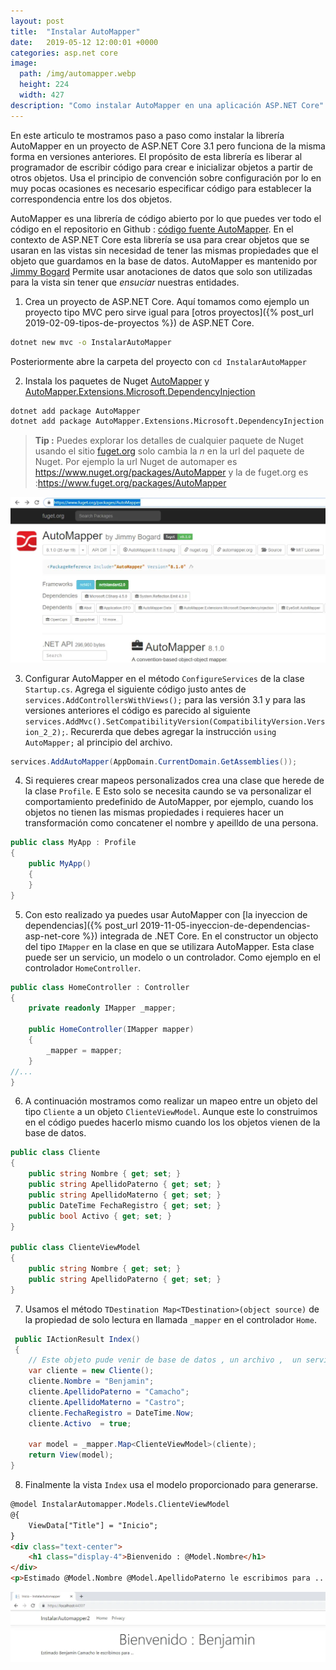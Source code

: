 ```yaml
---
layout: post
title:  "Instalar AutoMapper"
date:   2019-05-12 12:00:01 +0000
categories: asp.net core
image:
  path: /img/automapper.webp
  height: 224
  width: 427
description: "Como instalar AutoMapper en una aplicación ASP.NET Core"
---
```


En este articulo te mostramos paso a paso como instalar la librería AutoMapper en un proyecto de ASP.NET Core 3.1 pero funciona de la misma forma en versiones anteriores. El propósito de esta librería es liberar al programador de escribir código para crear e inicializar objetos a partir de otros objetos. Usa el principio de convención sobre configuración por lo en muy pocas ocasiones es necesario especificar código para establecer la correspondencia entre los dos objetos.

AutoMapper es una librería de código abierto por lo que puedes ver todo el código en el repositorio en Github : [código fuente AutoMapper](https://github.com/AutoMapper/AutoMapper). En el contexto de ASP.NET Core esta librería se usa para crear objetos que se usaran en las vistas sin necesidad de tener las mismas propiedades que el objeto que guardamos en la base de datos. AutoMapper es mantenido por [Jimmy Bogard](https://jimmybogard.com/)
Permite usar anotaciones de datos que solo son utilizadas para la vista sin tener que _ensuciar_ nuestras entidades.

1. Crea un proyecto de ASP.NET Core. Aquí tomamos como ejemplo un proyecto tipo MVC pero sirve igual para [otros proyectos]({% post_url 2019-02-09-tipos-de-proyectos %}) de ASP.NET Core.

```bash
dotnet new mvc -o InstalarAutoMapper
```

Posteriormente abre la carpeta del proyecto con `cd InstalarAutoMapper`

2. Instala los paquetes de Nuget [AutoMapper](https://www.nuget.org/packages/AutoMapper/) y [AutoMapper.Extensions.Microsoft.DependencyInjection](https://www.nuget.org/packages/AutoMapper.Extensions.Microsoft.DependencyInjection/)

```bash
dotnet add package AutoMapper
dotnet add package AutoMapper.Extensions.Microsoft.DependencyInjection
```

> **Tip :** Puedes explorar los detalles de cualquier paquete de Nuget usando el sitio [fuget.org](https://www.fuget.org/) solo cambia la _n_ en la url del paquete de Nuget. Por ejemplo la url  Nuget de automaper es https://www.nuget.org/packages/AutoMapper y la de fuget.org es :https://www.fuget.org/packages/AutoMapper

<img src="/img/automapper.webp" loading="lazy"  alt="Automapper en fuget.org">

3. Configurar AutoMapper en el método `ConfigureServices` de la clase `Startup.cs`. Agrega el siguiente código justo antes de `services.AddControllersWithViews();` para las versión 3.1 y para las versiones anteriores el código es parecido al siguiente `services.AddMvc().SetCompatibilityVersion(CompatibilityVersion.Version_2_2);`. Recurerda que debes agregar la instrucción `using AutoMapper;` al principio del archivo. 

```cs
services.AddAutoMapper(AppDomain.CurrentDomain.GetAssemblies());
```

4. Si requieres crear mapeos personalizados crea una clase que herede de la clase `Profile`. E Esto solo se necesita caundo se va personalizar el comportamiento predefinido de AutoMapper, por ejemplo, cuando los objetos no tienen las mismas propiedades i requieres hacer un transformación como concatener el nombre y apeilldo de una persona.

```cs
public class MyApp : Profile
{
    public MyApp()
    {
    }
}
```

5. Con esto realizado ya puedes usar AutoMapper con [la inyeccion de dependencias]({% post_url 2019-11-05-inyeccion-de-dependencias-asp-net-core %}) integrada de .NET Core. 
En el constructor un objecto del tipo `IMapper` en la clase en que se utilizara AutoMapper. Esta clase puede ser un servicio, un modelo o un controlador. Como ejemplo en el controlador `HomeController`.

```cs
public class HomeController : Controller
{
    private readonly IMapper _mapper;

    public HomeController(IMapper mapper)
    {
        _mapper = mapper;
    }
//...
}
```

6. A continuación mostramos como realizar un mapeo entre un objeto del tipo `Cliente` a un objeto `ClienteViewModel`. Aunque este lo construimos en el código puedes hacerlo mismo cuando los los objetos vienen de la base de datos.

```cs
public class Cliente
{
    public string Nombre { get; set; }
    public string ApellidoPaterno { get; set; }
    public string ApellidoMaterno { get; set; }
    public DateTime FechaRegistro { get; set; }
    public bool Activo { get; set; }
}

public class ClienteViewModel
{
    public string Nombre { get; set; }
    public string ApellidoPaterno { get; set; }
}
```

7. Usamos el método `TDestination Map<TDestination>(object source)` de la propiedad de solo lectura en llamada `_mapper` en el controlador `Home`.

```cs
 public IActionResult Index()
 {
    // Este objeto pude venir de base de datos , un archivo ,  un servicio web , etc.
    var cliente = new Cliente();
    cliente.Nombre = "Benjamin";
    cliente.ApellidoPaterno = "Camacho";
    cliente.ApellidoMaterno = "Castro";
    cliente.FechaRegistro = DateTime.Now;
    cliente.Activo  = true;

    var model = _mapper.Map<ClienteViewModel>(cliente);
    return View(model);
}
```

8. Finalmente la vista `Index` usa el modelo proporcionado para generarse.

```html
@model InstalarAutomapper.Models.ClienteViewModel
@{
    ViewData["Title"] = "Inicio";
}
<div class="text-center">
    <h1 class="display-4">Bienvenido : @Model.Nombre</h1>
</div>
<p>Estimado @Model.Nombre @Model.ApellidoPaterno le escribimos para ...</p>
```

<img src="/img/AutomapperView.webp" loading="lazy"  alt="Automapper en fuget.org">